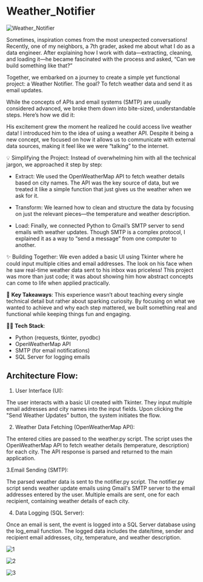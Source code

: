 # Weather_Notifier

![Weather_Notifier](https://github.com/user-attachments/assets/1759dcff-b298-46f2-9df0-ad3ad41af3b8)

Sometimes, inspiration comes from the most unexpected conversations! Recently, one of my neighbors, a 7th grader, asked me about what I do as a data engineer. After explaining how I work with data—extracting, cleaning, and loading it—he became fascinated with the process and asked, “Can we build something like that?”

Together, we embarked on a journey to create a simple yet functional project: a Weather Notifier. The goal? To fetch weather data and send it as email updates.

While the concepts of APIs and email systems (SMTP) are usually considered advanced, we broke them down into bite-sized, understandable steps. Here’s how we did it:

His excitement grew the moment he realized he could access live weather data! I introduced him to the idea of using a weather API. Despite it being a new concept, we focused on how it allows us to communicate with external data sources, making it feel like we were “talking” to the internet.

💡 Simplifying the Project: Instead of overwhelming him with all the technical jargon, we approached it step by step:

- Extract: We used the OpenWeatherMap API to fetch weather details based on city names. The API was the key source of data, but we treated it like a simple function that just gives us the weather when we ask for it.
  
- Transform: We learned how to clean and structure the data by focusing on just the relevant pieces—the temperature and weather description.
  
- Load: Finally, we connected Python to Gmail’s SMTP server to send emails with weather updates. Though SMTP is a complex protocol, I explained it as a way to “send a message” from one computer to another.
  
✨ Building Together: We even added a basic UI using Tkinter where he could input multiple cities and email addresses. The look on his face when he saw real-time weather data sent to his inbox was priceless! This project was more than just code; it was about showing him how abstract concepts can come to life when applied practically.

💼 **Key Takeaways**: This experience wasn’t about teaching every single technical detail but rather about sparking curiosity. By focusing on what we wanted to achieve and why each step mattered, we built something real and functional while keeping things fun and engaging.

👨‍💻 **Tech Stack**:

- Python (requests, tkinter, pyodbc)
- OpenWeatherMap API
- SMTP (for email notifications)
- SQL Server for logging emails

## Architecture Flow:
1. User Interface (UI):

The user interacts with a basic UI created with Tkinter.
They input multiple email addresses and city names into the input fields.
Upon clicking the "Send Weather Updates" button, the system initiates the flow.

2. Weather Data Fetching (OpenWeatherMap API):

The entered cities are passed to the weather.py script.
The script uses the OpenWeatherMap API to fetch weather details (temperature, description) for each city.
The API response is parsed and returned to the main application.

3.Email Sending (SMTP):

The parsed weather data is sent to the notifier.py script.
The notifier.py script sends weather update emails using Gmail's SMTP server to the email addresses entered by the user.
Multiple emails are sent, one for each recipient, containing weather details of each city.

4. Data Logging (SQL Server):

Once an email is sent, the event is logged into a SQL Server database using the log_email function.
The logged data includes the date/time, sender and recipient email addresses, city, temperature, and weather description.

![1](https://github.com/user-attachments/assets/1b48c0c1-8fb0-4a84-a0d5-e0fab51121a9)

![2](https://github.com/user-attachments/assets/eb0361ae-7043-4d3f-8b2a-ee86bcd5bc6a)

![3](https://github.com/user-attachments/assets/d5665957-675d-427e-8b1e-ea6a0f67c08f)

